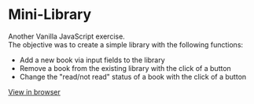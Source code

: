 # Mini-Library
Another Vanilla JavaScript exercise.  
The objective was to create a simple library with the following functions:

- Add a new book via input fields to the library
- Remove a book from the existing library with the click of a button
- Change the "read/not read" status of a book with the click of a button

[View in browser](https://bunnythelifeguard.github.io/mini-library/)